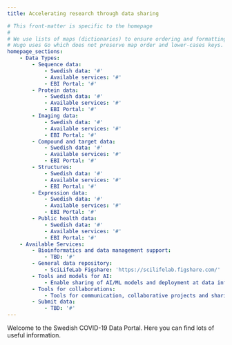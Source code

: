 ```yaml
---
title: Accelerating research through data sharing

# This front-matter is specific to the homepage
#
# We use lists of maps (dictionaries) to ensure ordering and formatting -
# Hugo uses Go which does not preserve map order and lower-cases keys.
homepage_sections:
    - Data Types:
        - Sequence data:
            - Swedish data: '#'
            - Available services: '#'
            - EBI Portal: '#'
        - Protein data:
            - Swedish data: '#'
            - Available services: '#'
            - EBI Portal: '#'
        - Imaging data:
            - Swedish data: '#'
            - Available services: '#'
            - EBI Portal: '#'
        - Compound and target data:
            - Swedish data: '#'
            - Available services: '#'
            - EBI Portal: '#'
        - Structures:
            - Swedish data: '#'
            - Available services: '#'
            - EBI Portal: '#'
        - Expression data:
            - Swedish data: '#'
            - Available services: '#'
            - EBI Portal: '#'
        - Public health data:
            - Swedish data: '#'
            - Available services: '#'
            - EBI Portal: '#'
    - Available Services:
        - Bioinformatics and data management support:
            - TBD: '#'
        - General data repository:
            - SciLifeLab Figshare: 'https://scilifelab.figshare.com/'
        - Tools and models for AI:
            - Enable sharing of AI/ML models and deployment at data infrastructures: '#'
        - Tools for collaborations:
            - Tools for communication, collaborative projects and sharing within projects: '#'
        - Submit data:
            - TBD: '#'
---
```


Welcome to the Swedish COVID-19 Data Portal. Here you can find lots of useful information.

